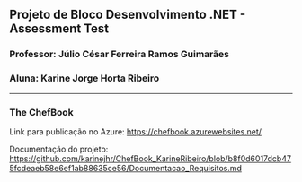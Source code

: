## Projeto de Bloco Desenvolvimento .NET - Assessment Test
### Professor: Júlio César Ferreira Ramos Guimarães
### Aluna: Karine Jorge Horta Ribeiro
***

### The ChefBook

Link para publicação no Azure:
<https://chefbook.azurewebsites.net/>

Documentação do projeto:
https://github.com/karinejhr/ChefBook_KarineRibeiro/blob/b8f0d6017dcb475fcdeaeb58e6ef1ab88635ce56/Documentacao_Requisitos.md
